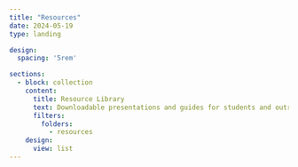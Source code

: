 ```yaml
---
title: "Resources"
date: 2024-05-19
type: landing

design:
  spacing: '5rem'

sections:
  - block: collection
    content:
      title: Resource Library
      text: Downloadable presentations and guides for students and outreach audiences.
      filters:
        folders:
          - resources
    design:
      view: list
---
```

